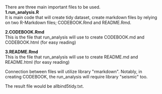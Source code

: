There are three main important files to be used.  
**1.run\_analysis.R**  
It is main code that will create tidy dataset, create markdown files by
relying on two R-Markdown files; CODEBOOK.Rmd and README.Rmd.

**2.CODEBOOK.Rmd**  
This is the file that run\_analysis will use to create CODEBOOK.md and
CODEBOOK.html (for easy reading)

**3.README.Rmd**  
This is the file that run\_analysis will use to create README.md and
README.html (for easy reading)

Connection between files will utilize library "rmarkdown". Notably, in
creating CODEBOOK, the run\_analysis will require library "seismic" too.

The result file would be allbind5tidy.txt.
